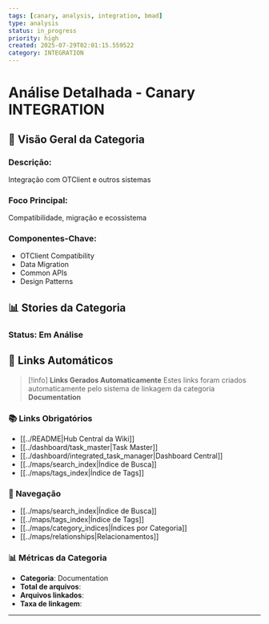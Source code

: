 ```yaml
---
tags: [canary, analysis, integration, bmad]
type: analysis
status: in_progress
priority: high
created: 2025-07-29T02:01:15.559522
category: INTEGRATION
---
```


# Análise Detalhada - Canary INTEGRATION

## 🎯 **Visão Geral da Categoria**

### **Descrição:**
Integração com OTClient e outros sistemas

### **Foco Principal:**
Compatibilidade, migração e ecossistema

### **Componentes-Chave:**
- OTClient Compatibility
- Data Migration
- Common APIs
- Design Patterns

## 📊 **Stories da Categoria**

### **Status: Em Análise**

## 🔗 **Links Automáticos**

> [!info] **Links Gerados Automaticamente**
> Estes links foram criados automaticamente pelo sistema de linkagem da categoria **Documentation**

### **📚 Links Obrigatórios**
- [[../README|Hub Central da Wiki]]
- [[../dashboard/task_master|Task Master]]
- [[../dashboard/integrated_task_manager|Dashboard Central]]
- [[../maps/search_index|Índice de Busca]]
- [[../maps/tags_index|Índice de Tags]]

### **🧭 Navegação**
- [[../maps/search_index|Índice de Busca]]
- [[../maps/tags_index|Índice de Tags]]
- [[../maps/category_indices|Índices por Categoria]]
- [[../maps/relationships|Relacionamentos]]

### **📊 Métricas da Categoria**
- **Categoria**: Documentation
- **Total de arquivos**: <!-- Contador automático -->
- **Arquivos linkados**: <!-- Contador automático -->
- **Taxa de linkagem**: <!-- Percentual automático -->

---

